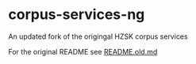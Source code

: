# corpus-services-ng

An updated fork of the origingal HZSK corpus services

For the original README see [README.old.md](README.old.md)
